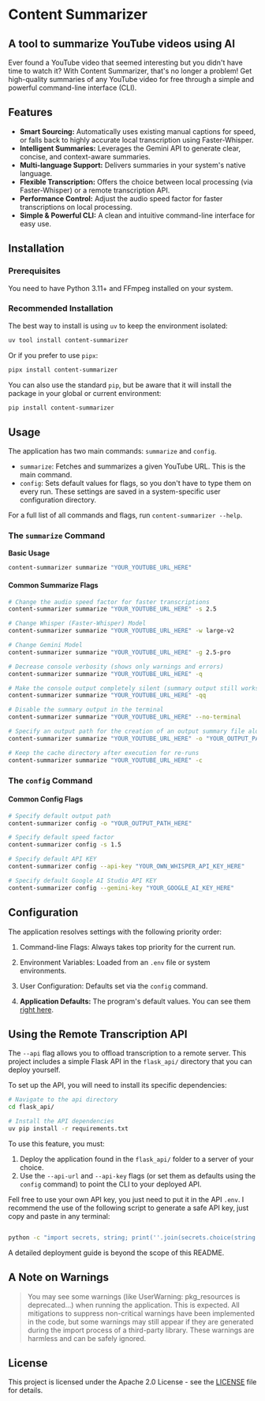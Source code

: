 # Content Summarizer

## A tool to summarize YouTube videos using AI

Ever found a YouTube video that seemed interesting but you didn't have time to watch it? With Content Summarizer, that's no longer a problem! Get high-quality summaries of any YouTube video for free through a simple and powerful command-line interface (CLI).

## Features

- **Smart Sourcing:** Automatically uses existing manual captions for speed, or falls back to highly accurate local transcription using Faster-Whisper.
- **Intelligent Summaries:** Leverages the Gemini API to generate clear, concise, and context-aware summaries.
- **Multi-language Support:** Delivers summaries in your system's native language.
- **Flexible Transcription:** Offers the choice between local processing (via Faster-Whisper) or a remote transcription API.
- **Performance Control:** Adjust the audio speed factor for faster transcriptions on local processing.
- **Simple & Powerful CLI:** A clean and intuitive command-line interface for easy use.

## Installation

### Prerequisites

You need to have Python 3.11+ and FFmpeg installed on your system.

### Recommended Installation

The best way to install is using `uv` to keep the environment isolated:

```bash
uv tool install content-summarizer
```

Or if you prefer to use `pipx`:

```bash
pipx install content-summarizer
```

You can also use the standard `pip`, but be aware that it will install the package in your global or current environment:

```bash
pip install content-summarizer
```

## Usage

The application has two main commands: `summarize` and `config`.

- `summarize`: Fetches and summarizes a given YouTube URL. This is the main command.
- `config`: Sets default values for flags, so you don't have to type them on every run. These settings are saved in a system-specific user configuration directory.

For a full list of all commands and flags, run `content-summarizer --help`.

### The `summarize` Command

**Basic Usage**

```bash
content-summarizer summarize "YOUR_YOUTUBE_URL_HERE"
```

#### Common Summarize Flags

```bash
# Change the audio speed factor for faster transcriptions
content-summarizer summarize "YOUR_YOUTUBE_URL_HERE" -s 2.5

# Change Whisper (Faster-Whisper) Model
content-summarizer summarize "YOUR_YOUTUBE_URL_HERE" -w large-v2

# Change Gemini Model
content-summarizer summarize "YOUR_YOUTUBE_URL_HERE" -g 2.5-pro

# Decrease console verbosity (shows only warnings and errors)
content-summarizer summarize "YOUR_YOUTUBE_URL_HERE" -q

# Make the console output completely silent (summary output still works)
content-summarizer summarize "YOUR_YOUTUBE_URL_HERE" -qq

# Disable the summary output in the terminal
content-summarizer summarize "YOUR_YOUTUBE_URL_HERE" --no-terminal

# Specify an output path for the creation of an output summary file alongside the normal terminal output
content-summarizer summarize "YOUR_YOUTUBE_URL_HERE" -o "YOUR_OUTPUT_PATH_HERE"

# Keep the cache directory after execution for re-runs
content-summarizer summarize "YOUR_YOUTUBE_URL_HERE" -c
```

### The `config` Command

#### Common Config Flags

```bash
# Specify default output path
content-summarizer config -o "YOUR_OUTPUT_PATH_HERE"

# Specify default speed factor
content-summarizer config -s 1.5

# Specify default API KEY
content-summarizer config --api-key "YOUR_OWN_WHISPER_API_KEY_HERE"

# Specify default Google AI Studio API KEY
content-summarizer config --gemini-key "YOUR_GOOGLE_AI_KEY_HERE"
```

## Configuration

The application resolves settings with the following priority order:

1. Command-line Flags: Always takes top priority for the current run.

2. Environment Variables: Loaded from an `.env` file or system environments.

3. User Configuration: Defaults set via the `config` command.

4. **Application Defaults:** The program's default values. You can see them [right here](https://github.com/CorvoCS08/content_sumarizer/blob/9f8329ff23bd8e070ad6cfd3770724981ea9d7ce/src/core.py#L148-L162).

## Using the Remote Transcription API

The `--api` flag allows you to offload transcription to a remote server. This project includes a simple Flask API in the `flask_api/` directory that you can deploy yourself.

To set up the API, you will need to install its specific dependencies:

```Bash
# Navigate to the api directory
cd flask_api/

# Install the API dependencies
uv pip install -r requirements.txt
```

To use this feature, you must:

1.  Deploy the application found in the `flask_api/` folder to a server of your choice.
2.  Use the `--api-url` and `--api-key` flags (or set them as defaults using the `config` command) to point the CLI to your deployed API.

Fell free to use your own API key, you just need to put it in the API `.env`. I recommend the use of the following script to generate a safe API key, just copy and paste in any terminal:

```bash

python -c "import secrets, string; print(''.join(secrets.choice(string.ascii_letters + string.digits) for _ in range(30)))"
```

A detailed deployment guide is beyond the scope of this README.

## A Note on Warnings

> You may see some warnings (like UserWarning: pkg_resources is deprecated...) when running the application. This is expected. All mitigations to suppress non-critical warnings have been implemented in the code, but some warnings may still appear if they are generated during the import process of a third-party library. These warnings are harmless and can be safely ignored.

## License

This project is licensed under the Apache 2.0 License - see the [LICENSE](LICENSE) file for details.
